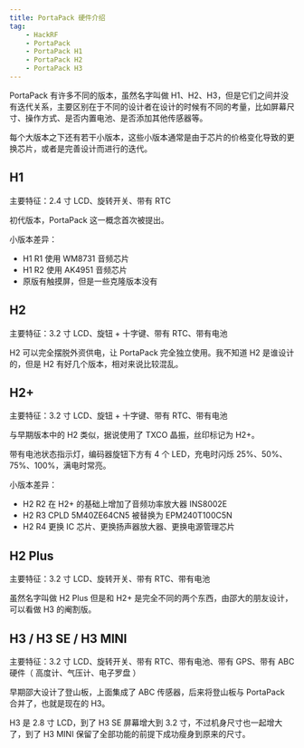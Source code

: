 ```yaml
---
title: PortaPack 硬件介绍
tag:
    - HackRF
    - PortaPack
    - PortaPack H1
    - PortaPack H2
    - PortaPack H3
---
```


PortaPack 有许多不同的版本，虽然名字叫做 H1、H2、H3，但是它们之间并没有迭代关系，主要区别在于不同的设计者在设计的时候有不同的考量，比如屏幕尺寸、操作方式、是否内置电池、是否添加其他传感器等。

每个大版本之下还有若干小版本，这些小版本通常是由于芯片的价格变化导致的更换芯片，或者是完善设计而进行的迭代。

## H1

<Gallery :urls="[
    '/assets/images/hackrf/portapack-h1-front.png',
    '/assets/images/hackrf/portapack-h1-back.png'
]" />

主要特征：2.4 寸 LCD、旋转开关、带有 RTC

初代版本，PortaPack 这一概念首次被提出。

小版本差异：
- H1 R1 使用 WM8731 音频芯片
- H1 R2 使用 AK4951 音频芯片
- 原版有触摸屏，但是一些克隆版本没有

## H2

<Gallery :urls="[
    '/assets/images/hackrf/portapack-h2-front.png',
    '/assets/images/hackrf/portapack-h2-back.png'
]" />

主要特征：3.2 寸 LCD、旋钮 + 十字键、带有 RTC、带有电池

H2 可以完全摆脱外资供电，让 PortaPack 完全独立使用。我不知道 H2 是谁设计的，但是 H2 有好几个版本，相对来说比较混乱。

## H2+

<Gallery :urls="['/assets/images/hackrf/portapack-h2-R1.png']" />

主要特征：3.2 寸 LCD、旋钮 + 十字键、带有 RTC、带有电池

与早期版本中的 H2 类似，据说使用了 TXCO 晶振，丝印标记为 H2+。

带有电池状态指示灯，编码器旋钮下方有 4 个 LED，充电时闪烁 25%、50%、75%、100%，满电时常亮。

小版本差异：
- H2 R2 在 H2+ 的基础上增加了音频功率放大器 INS8002E
- H2 R3 CPLD 5M40ZE64CN5 被替换为 EPM240T100C5N
- H2 R4 更换 IC 芯片、更换扬声器放大器、更换电源管理芯片

## H2 Plus

<Gallery :urls="['/assets/images/hackrf/portapack-h2-plus-front.png']" />

主要特征：3.2 寸 LCD、旋转开关、带有 RTC、带有电池

虽然名字叫做 H2 Plus 但是和 H2+ 是完全不同的两个东西，由邵大的朋友设计，可以看做 H3 的阉割版。

## H3 / H3 SE / H3 MINI

主要特征：3.2 寸 LCD、旋转开关、带有 RTC、带有电池、带有 GPS、带有 ABC 硬件（ 高度计、气压计、电子罗盘 ）

早期邵大设计了登山板，上面集成了 ABC 传感器，后来将登山板与 PortaPack 合并了，也就是现在的 H3。

H3 是 2.8 寸 LCD，到了 H3 SE 屏幕增大到 3.2 寸，不过机身尺寸也一起增大了，到了 H3 MINI 保留了全部功能的前提下成功瘦身到原来的尺寸。

<script setup>import Gallery from '/.vitepress/theme/Gallery.vue'</script>
